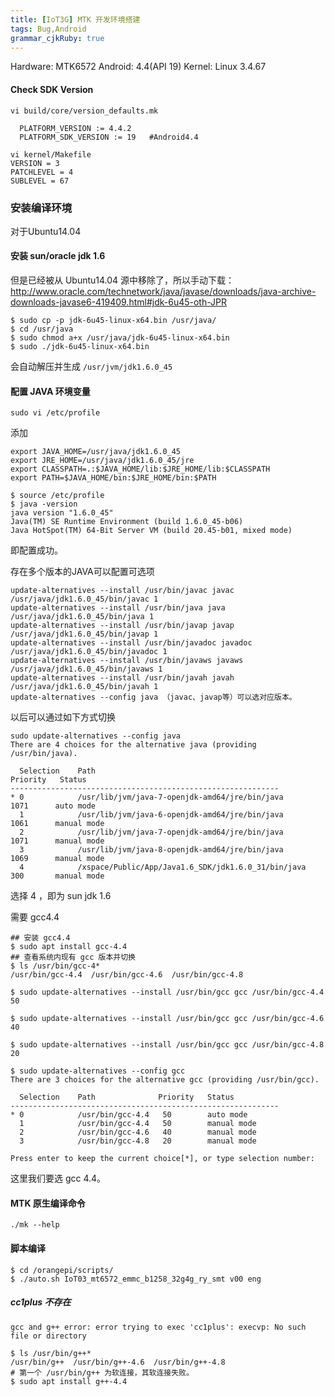 ```yaml
---
title: [IoT3G] MTK 开发环境搭建
tags: Bug,Android
grammar_cjkRuby: true
---
```

Hardware: MTK6572
Android: 4.4(API 19)
Kernel: Linux 3.4.67

#### **Check SDK Version**

```
vi build/core/version_defaults.mk

  PLATFORM_VERSION := 4.4.2    
  PLATFORM_SDK_VERSION := 19   #Android4.4
  
vi kernel/Makefile
VERSION = 3
PATCHLEVEL = 4
SUBLEVEL = 67
```

### 安装编译环境

对于Ubuntu14.04 

#### 安装 sun/oracle jdk 1.6
但是已经被从 Ubuntu14.04 源中移除了，所以手动下载：http://www.oracle.com/technetwork/java/javase/downloads/java-archive-downloads-javase6-419409.html#jdk-6u45-oth-JPR

```
$ sudo cp -p jdk-6u45-linux-x64.bin /usr/java/
$ cd /usr/java
$ sudo chmod a+x /usr/java/jdk-6u45-linux-x64.bin
$ sudo ./jdk-6u45-linux-x64.bin
```
会自动解压并生成 `/usr/jvm/jdk1.6.0_45`

#### 配置 JAVA 环境变量
```
sudo vi /etc/profile 
```
添加
```
export JAVA_HOME=/usr/java/jdk1.6.0_45
export JRE_HOME=/usr/java/jdk1.6.0_45/jre
export CLASSPATH=.:$JAVA_HOME/lib:$JRE_HOME/lib:$CLASSPATH
export PATH=$JAVA_HOME/bin:$JRE_HOME/bin:$PATH
```
```
$ source /etc/profile
$ java -version
java version "1.6.0_45"
Java(TM) SE Runtime Environment (build 1.6.0_45-b06)
Java HotSpot(TM) 64-Bit Server VM (build 20.45-b01, mixed mode)
```
即配置成功。

存在多个版本的JAVA可以配置可选项
```
update-alternatives --install /usr/bin/javac javac /usr/java/jdk1.6.0_45/bin/javac 1
update-alternatives --install /usr/bin/java java /usr/java/jdk1.6.0_45/bin/java 1
update-alternatives --install /usr/bin/javap javap /usr/java/jdk1.6.0_45/bin/javap 1
update-alternatives --install /usr/bin/javadoc javadoc /usr/java/jdk1.6.0_45/bin/javadoc 1
update-alternatives --install /usr/bin/javaws javaws /usr/java/jdk1.6.0_45/bin/javaws 1
update-alternatives --install /usr/bin/javah javah /usr/java/jdk1.6.0_45/bin/javah 1
update-alternatives --config java （javac、javap等）可以选对应版本。
```

以后可以通过如下方式切换
```
sudo update-alternatives --config java
There are 4 choices for the alternative java (providing /usr/bin/java).

  Selection    Path                                                 Priority   Status
------------------------------------------------------------
* 0            /usr/lib/jvm/java-7-openjdk-amd64/jre/bin/java        1071      auto mode
  1            /usr/lib/jvm/java-6-openjdk-amd64/jre/bin/java        1061      manual mode
  2            /usr/lib/jvm/java-7-openjdk-amd64/jre/bin/java        1071      manual mode
  3            /usr/lib/jvm/java-8-openjdk-amd64/jre/bin/java        1069      manual mode
  4            /xspace/Public/App/Java1.6_SDK/jdk1.6.0_31/bin/java   300       manual mode
```
选择 4 ，即为 sun jdk 1.6


需要 gcc4.4
```
## 安装 gcc4.4
$ sudo apt install gcc-4.4
## 查看系统内现有 gcc 版本并切换
$ ls /usr/bin/gcc-4*
/usr/bin/gcc-4.4  /usr/bin/gcc-4.6  /usr/bin/gcc-4.8

$ sudo update-alternatives --install /usr/bin/gcc gcc /usr/bin/gcc-4.4 50

$ sudo update-alternatives --install /usr/bin/gcc gcc /usr/bin/gcc-4.6 40

$ sudo update-alternatives --install /usr/bin/gcc gcc /usr/bin/gcc-4.8 20

$ sudo update-alternatives --config gcc
There are 3 choices for the alternative gcc (providing /usr/bin/gcc).

  Selection    Path              Priority   Status
------------------------------------------------------------
* 0            /usr/bin/gcc-4.4   50        auto mode
  1            /usr/bin/gcc-4.4   50        manual mode
  2            /usr/bin/gcc-4.6   40        manual mode
  3            /usr/bin/gcc-4.8   20        manual mode

Press enter to keep the current choice[*], or type selection number: 
```
这里我们要选 gcc 4.4。


#### MTK 原生编译命令

```
./mk --help
```

#### 脚本编译

```
$ cd /orangepi/scripts/
$ ./auto.sh IoT03_mt6572_emmc_b1258_32g4g_ry_smt v00 eng
```

##### cc1plus 不存在
```
gcc and g++ error: error trying to exec 'cc1plus': execvp: No such file or directory
```
```
$ ls /usr/bin/g++*
/usr/bin/g++  /usr/bin/g++-4.6  /usr/bin/g++-4.8
# 第一个 /usr/bin/g++ 为软连接，其软连接失败。
$ sudo apt install g++-4.4
```
